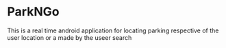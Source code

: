 # ParkNGo
This is a real time android application for locating parking respective of the user location or a made by the useer search
